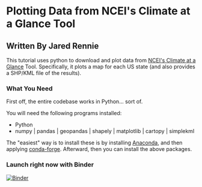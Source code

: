 # Plotting Data from NCEI's Climate at a Glance Tool
## Written By Jared Rennie

This tutorial uses python to download and plot data from <a href='https://www.ncei.noaa.gov/access/monitoring/climate-at-a-glance/national' target="_blank">NCEI's Climate at a Glance</a> Tool. Specifically, it plots a map for each US state (and also provides a SHP/KML file of the results).

### What You Need

First off, the entire codebase works in Python... sort of. 

You will need the following programs installed: 
- Python
- numpy | pandas | geopandas | shapely | matplotlib | cartopy | simplekml 
    
The "easiest" way is to install these is by installing <a href='https://www.anaconda.com/' target="_blank">Anaconda</a>, and then applying <a href='https://conda-forge.org/' target="_blank">conda-forge</a>. Afterward, then you can install the above packages. 

### Launch right now with Binder
[![Binder](https://mybinder.org/badge_logo.svg)](https://mybinder.org/v2/gh/jjrennie/cag_tutorial/HEAD?labpath=cag_tutorial.ipynb)
